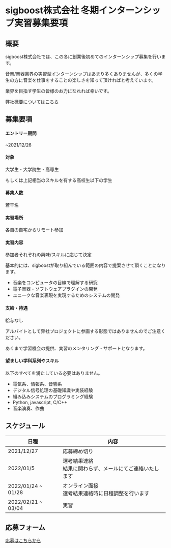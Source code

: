 # sigboost株式会社 冬期インターンシップ実習募集要項


## 概要

sigboost株式会社では、この冬に創業後初めてのインターンシップ募集を行います。

音楽/楽器業界の実習型インターンシップはあまり多くありませんが、多くの学生の方に音楽を仕事をすることの楽しさを知って頂ければと考えています。

業界を目指す学生の皆様のお力になれれば幸いです。

弊社概要については[こちら](README.md)


## 募集要項

#### エントリー期間

~2021/12/26

#### 対象

大学生・大学院生・高専生

もしくは上記相当のスキルを有する高校生以下の学生

#### 募集人数

若干名

#### 実習場所

各自の自宅からリモート参加

#### 実習内容

参加者それぞれの興味/スキルに応じて決定

基本的には、sigboostが取り組んでいる範囲の内容で提案させて頂くことになります。

- 音楽をコンピュータの目線で理解する研究
- 電子楽器・ソフトウェアプラグインの開発
- ユニークな音楽表現を実現するためのシステムの開発

#### 支給・待遇

給与なし

アルバイトとして弊社プロジェクトに参画する形態ではありませんのでご注意ください。

あくまで学習機会の提供、実習のメンタリング・サポートとなります。

#### 望ましい学科系列やスキル

以下のすべてを満たしている必要はありません。

- 電気系、情報系、音響系
- デジタル信号処理の基礎知識や実装経験
- 組み込みシステムのプログラミング経験
- Python, javascript, C/C++
- 音楽演奏、作曲



## スケジュール

| 日程 | 内容 |
|---|---|
| 2021/12/27 | 応募締め切り |
| 2022/01/5 | 選考結果連絡<br>結果に関わらず、メールにてご連絡いたします |
| 2022/01/24 ~ 01/28 | オンライン面接<br>選考結果連絡時に日程調整を行います |
| 2022/02/21 ~ 03/04 | 実習 |


## 応募フォーム
 
 [応募はこちらから](https://forms.gle/uYhtSZJpEvK2g4Xq5)
